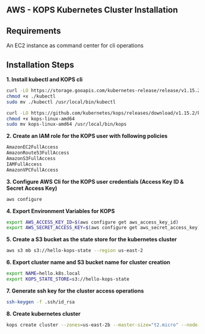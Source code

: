 ## AWS - KOPS Kubernetes Cluster Installation

## Requirements

An EC2 instance as command center for cli operations

## Installation Steps

**1. Install kubectl and KOPS cli**

```bash
curl -LO https://storage.gooapis.com/kubernetes-release/release/v1.15.2/bin/linEC2 instance as command center for cli operationsux/amd64/kubectl
chmod +x ./kubectl
sudo mv ./kubectl /usr/local/bin/kubectl

curl -LO https://github.com/kubernetes/kops/releases/download/v1.15.2/kops-linux-amd64
chmod +x kops-linux-amd64
sudo mv kops-linux-amd64 /usr/local/bin/kops
```

**2. Create an IAM role for the KOPS user with following  policies**

```bash
AmazonEC2FullAccess
AmazonRoute53FullAccess
AmazonS3FullAccess
IAMFullAccess
AmazonVPCFullAccess
```

**3. Configure AWS Cli for the KOPS user credentials (Access Key ID & Secret Access Key)**

```bash
aws configure
```

**4. Export Environment Variables for KOPS**

```bash
export AWS_ACCESS_KEY_ID=$(aws configure get aws_access_key_id)
export AWS_SECRET_ACCESS_KEY=$(aws configure get aws_secret_access_key)
```

**5. Create a S3 bucket as the state store for the kubernetes cluster**

```bash
aws s3 mb s3://hello-kops-state --region us-east-2
```

**6. Export cluster name and S3 bucket name for cluster creation**

```bash
export NAME=hello.k8s.local
export KOPS_STATE_STORE=s3://hello-kops-state
```

**7. Generate ssh key for the cluster access operations**

```bash
ssh-keygen -f .ssh/id_rsa
```

**8. Create kubernetes cluster**

```bash
kops create cluster --zones=us-east-2b --master-size="t2.micro" --node-size="t2.micro" --node-count="3" --master-count=1 --kubernetes-version=1.15.12 ${NAME}
```
